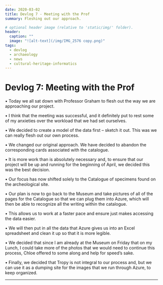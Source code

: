 ```yaml
---
date: 2020-03-02
title: Devlog 7 - Meeting with the Prof
summary: Fleshing out our approach.

# optional header image (relative to 'static/img/' folder).
header:
  caption: ""
  image: "![alt-text](/img/IMG_2576 copy.png)"
tags:
  - devlog
  - archaeology
  - news
  - cultural-heritage-informatics
---
```


# Devlog 7: Meeting with the Prof

•	Today we all sat down with Professor Graham to flesh out the way we are approaching our project. 

•	I think that the meeting was successful, and it definitely put to rest some of my anxieties over the workload that we had set ourselves.

•	We decided to create a model of the data first – sketch it out. This was we can really flesh out our own process. 

•	We changed our original approach. We have decided to abandon the corresponding cards associated with the catalogue. 

•	It is more work than is absolutely necessary and, to ensure that our project will be up and running for the beginning of April, we decided this was the best decision. 

•	Our focus has now shifted solely to the Catalogue of specimens found on the archeological site.  

•	Our plan is now to go back to the Museum and take pictures of all of the pages for the Catalogue so that we can plug them into Azure, which will then be able to recognize all the writing within the catalogue. 

•	This allows us to work at a faster pace and ensure just makes accessing the data easier. 

•	We will then put in all the data that Azure gives us into an Excel spreadsheet and clean it up so that it is more legible.

•	We decided that since I am already at the Museum on Friday that on my Lunch, I could take more of the photos that we would need to continue this process, Chloe offered to some along and help for speed’s sake.

•	Finally, we decided that Tropy is not integral to our process and, but we can use it as a dumping site for the images that we run through Azure, to keep organized.

---
